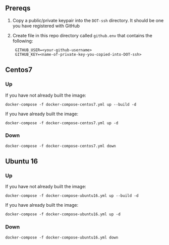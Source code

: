 ## Prereqs

1. Copy a public/private keypair into the `DOT-ssh` directory.  It should be one you 
   have registered with GitHub
2. Create file in this repo directory called `github.env` that contains the following:

        GITHUB_USER=<your-github-username>
        GITHUB_KEY=<name-of-private-key-you-copied-into-DOT-ssh>


## Centos7

### Up

If you have not already built the image:

    docker-compose -f docker-compose-centos7.yml up --build -d

If you have already built the image:

    docker-compose -f docker-compose-centos7.yml up -d

### Down

    docker-compose -f docker-compose-centos7.yml down

## Ubuntu 16

### Up

If you have not already built the image:

    docker-compose -f docker-compose-ubuntu16.yml up --build -d

If you have already built the image:

    docker-compose -f docker-compose-ubuntu16.yml up -d

### Down

    docker-compose -f docker-compose-ubuntu16.yml down

